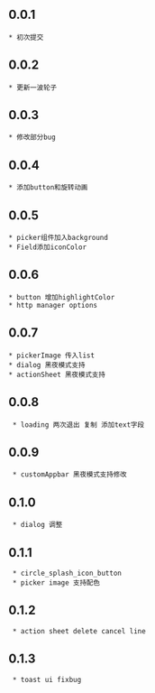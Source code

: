 ## 0.0.1
    * 初次提交
## 0.0.2
    * 更新一波轮子
## 0.0.3
    * 修改部分bug
## 0.0.4
    * 添加button和旋转动画
## 0.0.5
    * picker组件加入background
    * Field添加iconColor
## 0.0.6
    * button 增加highlightColor
    * http manager options
## 0.0.7
    * pickerImage 传入list
    * dialog 黑夜模式支持
    * actionSheet 黑夜模式支持
## 0.0.8
     * loading 两次退出 复制 添加text字段
## 0.0.9
     * customAppbar 黑夜模式支持修改
## 0.1.0
     * dialog 调整
## 0.1.1
     * circle_splash_icon_button
     * picker image 支持配色     
## 0.1.2
     * action sheet delete cancel line
## 0.1.3
     * toast ui fixbug